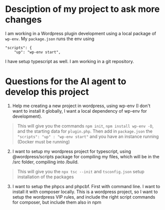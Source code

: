 # Desciption of my project to ask more changes

I am working in a Wordpress plugin development using a local package of `wp-env`. My `package.json` runs the env using

```
"scripts": {
    "up": "wp-env start",
```

I have setup typescript as well.
I am working in a git repository.

# Questions for the AI agent to develop this project

1. Help me creating a new project in wordpress, using wp-env (I don't want to install it globally, I want a local dependency of wp-env for development).

> This will give you the commands `npm init`, `npm install wp-env -D`, and the starting data for `plugin.php`. Then add in `package.json` the `"scripts": "up" : "wp-env start"` and you have an instance running (Docker must be running)

2. I want to setup my wordpress project for typescript, using @wordpress/scripts package for compiling my files, which will be in the /src folder, compiling into /build.

> This will give you the `npx tsc --init` and `tsconfig.json` setup installation of the packages

3. I want to setup the phpcs and phpcbf. First with command line. I want to install it with composer locally. This is a wordpress project, so I want to setup the wordpress VIP rules, and include the right script commands for composer, but include them also in npm
